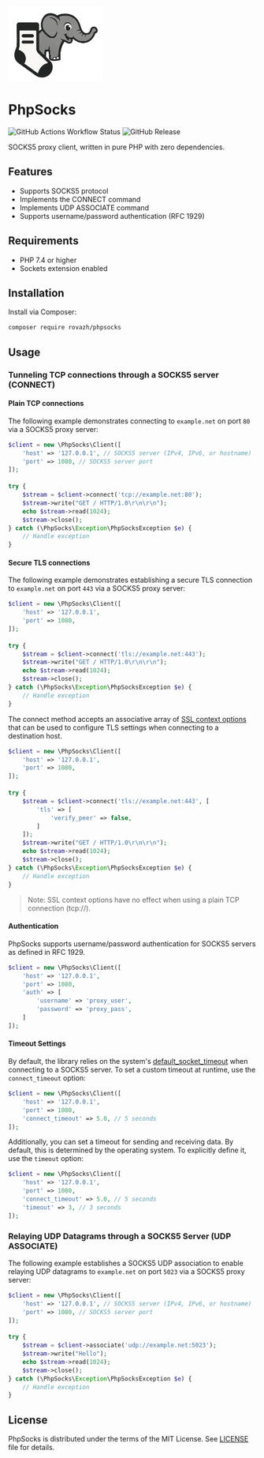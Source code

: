 <img src=".github/logo.png" alt="PhpSocks Logo" height="150">

# PhpSocks

![GitHub Actions Workflow Status](https://img.shields.io/github/actions/workflow/status/rovazh/phpsocks/tests.yml)
![GitHub Release](https://img.shields.io/github/v/release/rovazh/phpsocks)

SOCKS5 proxy client, written in pure PHP with zero dependencies.

## Features
- Supports SOCKS5 protocol
- Implements the CONNECT command
- Implements UDP ASSOCIATE command
- Supports username/password authentication (RFC 1929)

## Requirements

- PHP 7.4 or higher
- Sockets extension enabled

## Installation

Install via Composer:
```bash
composer require rovazh/phpsocks
```

## Usage

### Tunneling TCP connections through a SOCKS5 server (CONNECT)

#### Plain TCP connections

The following example demonstrates connecting to `example.net` on port `80` via a SOCKS5 proxy server:

```php
$client = new \PhpSocks\Client([
    'host' => '127.0.0.1', // SOCKS5 server (IPv4, IPv6, or hostname)
    'port' => 1080, // SOCKS5 server port
]);

try {
    $stream = $client->connect('tcp://example.net:80');
    $stream->write("GET / HTTP/1.0\r\n\r\n");
    echo $stream->read(1024);
    $stream->close();
} catch (\PhpSocks\Exception\PhpSocksException $e) {
    // Handle exception
}
```

#### Secure TLS connections

The following example demonstrates establishing a secure
TLS connection to `example.net` on port `443` via a SOCKS5 proxy server:

```php
$client = new \PhpSocks\Client([
    'host' => '127.0.0.1',
    'port' => 1080,
]);

try {
    $stream = $client->connect('tls://example.net:443');
    $stream->write("GET / HTTP/1.0\r\n\r\n");
    echo $stream->read(1024);
    $stream->close();
} catch (\PhpSocks\Exception\PhpSocksException $e) {
    // Handle exception
}
```

The connect method accepts an associative array of [SSL context options](https://www.php.net/manual/en/context.ssl.php) that can be used to
configure TLS settings when connecting to a destination host.

```php
$client = new \PhpSocks\Client([
    'host' => '127.0.0.1',
    'port' => 1080,
]);

try {
    $stream = $client->connect('tls://example.net:443', [
        'tls' => [
            'verify_peer' => false,
        ]
    ]);
    $stream->write("GET / HTTP/1.0\r\n\r\n");
    echo $stream->read(1024);
    $stream->close();
} catch (\PhpSocks\Exception\PhpSocksException $e) {
    // Handle exception
}
```

> Note: SSL context options have no effect when using a plain TCP connection (tcp://).

#### Authentication

PhpSocks supports username/password authentication for SOCKS5 servers as defined in RFC 1929.

```php
$client = new \PhpSocks\Client([
    'host' => '127.0.0.1',
    'port' => 1080,
    'auth' => [
        'username' => 'proxy_user',
        'password' => 'proxy_pass',
    ]
]);
```

#### Timeout Settings

By default, the library relies on the system's
[default_socket_timeout](https://www.php.net/manual/en/filesystem.configuration.php#ini.default-socket-timeout)
when connecting to a SOCKS5 server.
To set a custom timeout at runtime, use the `connect_timeout` option:

```php
$client = new \PhpSocks\Client([
    'host' => '127.0.0.1',
    'port' => 1080,
    'connect_timeout' => 5.0, // 5 seconds
]);
```

Additionally, you can set a timeout for sending and receiving data. By default,
this is determined by the operating system. To explicitly define it, use the `timeout` option:

```php
$client = new \PhpSocks\Client([
    'host' => '127.0.0.1',
    'port' => 1080,
    'connect_timeout' => 5.0, // 5 seconds
    'timeout' => 3, // 3 seconds
]);
```

### Relaying UDP Datagrams through a SOCKS5 Server (UDP ASSOCIATE)

The following example establishes a SOCKS5 UDP association to enable relaying UDP
datagrams to `example.net` on port `5023` via a SOCKS5 proxy server:

```php
$client = new \PhpSocks\Client([
    'host' => '127.0.0.1', // SOCKS5 server (IPv4, IPv6, or hostname)
    'port' => 1080, // SOCKS5 server port
]);

try {
    $stream = $client->associate('udp://example.net:5023');
    $stream->write("Hello");
    echo $stream->read(1024);
    $stream->close();
} catch (\PhpSocks\Exception\PhpSocksException $e) {
    // Handle exception
}
```

## License

PhpSocks is distributed under the terms of the MIT License. See [LICENSE](LICENSE) file for details.
